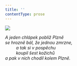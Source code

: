 ```yaml
---
title: ''
contentType: prose
---
```


<section>

![](../Images/056.jpg)

_A jeden chlápek poblíž Plzně  
se hrozně bál, že jednou zmrzne,  
         a tak si v pospěchu  
         koupil šest kožichů  
a pak v nich chodil kolem Plzně._

</section>
